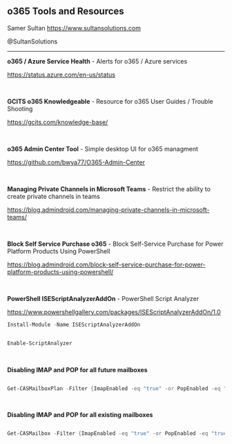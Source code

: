 ## o365 Tools and Resources  

Samer Sultan
https://www.sultansolutions.com

@SultanSolutions

---


**o365 / Azure Service Health** - Alerts for o365  / Azure services 

https://status.azure.com/en-us/status

&nbsp;
&nbsp;


**GCITS o365 Knowledgeable** - Resource for o365 User Guides / Trouble Shooting

https://gcits.com/knowledge-base/

&nbsp;
&nbsp;

**o365 Admin Center Tool** - Simple desktop UI for o365 managment

https://github.com/bwya77/O365-Admin-Center

&nbsp;
&nbsp;

**Managing Private Channels in Microsoft Teams** - Restrict the ability to create private channels in teams 

https://blog.admindroid.com/managing-private-channels-in-microsoft-teams/

&nbsp;
&nbsp;

 **Block Self Service Purchase o365** - Block Self-Service Purchase for Power Platform Products Using PowerShell
 
 https://blog.admindroid.com/block-self-service-purchase-for-power-platform-products-using-powershell/
 
&nbsp;
&nbsp;

**PowerShell  ISEScriptAnalyzerAddOn** - PowerShell Script Analyzer

https://www.powershellgallery.com/packages/ISEScriptAnalyzerAddOn/1.0

```powershell
Install-Module -Name ISEScriptAnalyzerAddOn


Enable-ScriptAnalyzer

```

&nbsp;
&nbsp;

**Disabling IMAP and POP for all future mailboxes** 

```powershell

Get-CASMailboxPlan -Filter {ImapEnabled -eq "true" -or PopEnabled -eq "true" } | set-CASMailboxPlan -ImapEnabled $false -PopEnabled $false

```

&nbsp;
&nbsp;

**Disabling IMAP and POP for all existing mailboxes**

```powershell

Get-CASMailbox -Filter {ImapEnabled -eq "true" -or PopEnabled -eq "true" } | Select-Object @{n = "Identity"; e = {$_.primarysmtpaddress}} | Set-CASMailbox -ImapEnabled $false -PopEnabled $false

```
&nbsp;
&nbsp;

